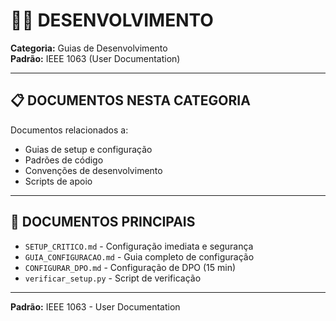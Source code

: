 # 👨‍💻 DESENVOLVIMENTO

**Categoria:** Guias de Desenvolvimento  
**Padrão:** IEEE 1063 (User Documentation)

---

## 📋 DOCUMENTOS NESTA CATEGORIA

Documentos relacionados a:
- Guias de setup e configuração
- Padrões de código
- Convenções de desenvolvimento
- Scripts de apoio

---

## 📁 DOCUMENTOS PRINCIPAIS

- `SETUP_CRITICO.md` - Configuração imediata e segurança
- `GUIA_CONFIGURACAO.md` - Guia completo de configuração
- `CONFIGURAR_DPO.md` - Configuração de DPO (15 min)
- `verificar_setup.py` - Script de verificação

---

**Padrão:** IEEE 1063 - User Documentation


